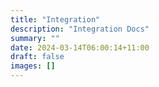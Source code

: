 ```yaml
---
title: "Integration"
description: "Integration Docs"
summary: ""
date: 2024-03-14T06:00:14+11:00
draft: false
images: []
---
```

